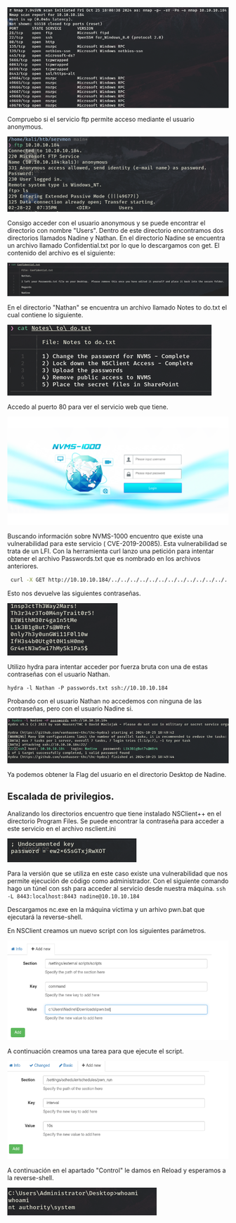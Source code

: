 
<img src="./Images/Pasted%20image%2020241025181417.png">

Compruebo si el servicio ftp permite acceso mediante el usuario anonymous.

<img src="./Images/Pasted%20image%2020241025181509.png">

Consigo acceder con el usuario anonymous y se puede encontrar el directorio con nombre "Users".
Dentro de este directorio encontramos dos directorios llamados Nadine y Nathan. En el directorio Nadine se encuentra un archivo llamado Confidential.txt por lo que lo descargamos con get.
El contenido del archivo es el siguiente:

<img src="./Images/Pasted%20image%2020241025181811.png">

En el directorio "Nathan" se encuentra un archivo llamado Notes to do.txt el cual contiene lo siguiente.

<img src="./Images/Pasted%20image%2020241025182005.png">


Accedo al puerto 80 para ver el servicio web que tiene.

<img src="./Images/Pasted%20image%2020241025182917.png">

Buscando información sobre NVMS-1000 encuentro que existe una vulnerabilidad para este servicio ( CVE-2019-20085). Esta vulnerabilidad se trata de un LFI.
Con la herramienta curl lanzo una petición para intentar obtener el archivo Passwords.txt que es nombrado en los archivos anteriores.

``` bash
 curl -X GET http://10.10.10.184/../../../../../../../../../../../../../../Users/Nathan/Desktop/Passwords.txt --path-as-is
```

Esto nos devuelve las siguientes contraseñas.

<img src="./Images/Pasted%20image%2020241025183947.png">

 
Utilizo hydra para intentar acceder por fuerza bruta con una de estas contraseñas con el usuario Nathan.
```
hydra -l Nathan -P passwords.txt ssh://10.10.10.184 
```

Probando con el usuario Nathan no accedemos con ninguna de las contraseñas, pero con el usuario Nadine si.

<img src="./Images/Pasted%20image%2020241025185045.png">

Ya podemos obtener la Flag del usuario en el directorio Desktop de Nadine.

## Escalada de privilegios.
Analizando los directorios encuentro que tiene instalado NSClient++ en el directorio Program Files.
Se puede encontrar la contraseña para acceder a este servicio en el archivo nsclient.ini

<img src="./Images/Pasted%20image%2020241025190622.png">

Para la versión que se utiliza en este caso existe una vulnerabilidad que nos permite ejecución de código como administrador.
Con el siguiente comando hago un túnel con ssh para acceder al servicio desde nuestra máquina. 
`ssh -L 8443:localhost:8443 nadine@10.10.10.184`

Descargamos nc.exe en la máquina víctima y un arhivo pwn.bat que ejecutará la reverse-shell.

En NSClient creamos un nuevo script con los siguientes parámetros.

<img src="./Images/Pasted%20image%2020241025194241.png">

A continuación creamos una tarea para que ejecute el script.

<img src="./Images/Pasted%20image%2020241025194727.png">


A continuación en el apartado "Control" le damos en Reload y esperamos a la reverse-shell.

<img src="./Images/Pasted%20image%2020241025210544.png">


